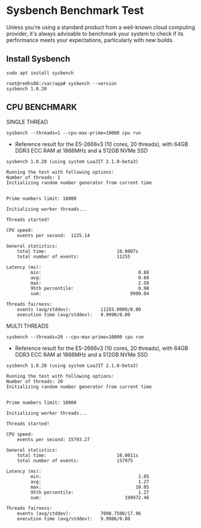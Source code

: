 # Sysbench Benchmark Test

Unless you're using a standard product from a well-known cloud computing provider, it's always advisable to benchmark your system to check if its performance meets your expectations, particularly with new builds.

## Install Sysbench

```
sudo apt install sysbench
```

```
root@redhs88:/var/app# sysbench --version
sysbench 1.0.20
```

## CPU BENCHMARK

SINGLE THREAD

```
sysbench --threads=1 --cpu-max-prime=10000 cpu run
```
- Reference result for the E5-2666v3 (10 cores, 20 threads), with 64GB DDR3 ECC RAM at 1866MHz and a 512GB NVMe SSD

```
sysbench 1.0.20 (using system LuaJIT 2.1.0-beta3)

Running the test with following options:
Number of threads: 1
Initializing random number generator from current time


Prime numbers limit: 10000

Initializing worker threads...

Threads started!

CPU speed:
    events per second:  1125.14

General statistics:
    total time:                          10.0007s
    total number of events:              11255

Latency (ms):
         min:                                    0.88
         avg:                                    0.89
         max:                                    2.58
         95th percentile:                        0.90
         sum:                                 9999.04

Threads fairness:
    events (avg/stddev):           11255.0000/0.00
    execution time (avg/stddev):   9.9990/0.00

```

MULTI THREADS

```
sysbench --threads=20 --cpu-max-prime=10000 cpu run
```

- Reference result for the E5-2666v3 (10 cores, 20 threads), with 64GB DDR3 ECC RAM at 1866MHz and a 512GB NVMe SSD

```
sysbench 1.0.20 (using system LuaJIT 2.1.0-beta3)

Running the test with following options:
Number of threads: 20
Initializing random number generator from current time


Prime numbers limit: 10000

Initializing worker threads...

Threads started!

CPU speed:
    events per second: 15793.27

General statistics:
    total time:                          10.0011s
    total number of events:              157975

Latency (ms):
         min:                                    1.05
         avg:                                    1.27
         max:                                   10.05
         95th percentile:                        1.27
         sum:                               199972.46

Threads fairness:
    events (avg/stddev):           7898.7500/17.96
    execution time (avg/stddev):   9.9986/0.00

```